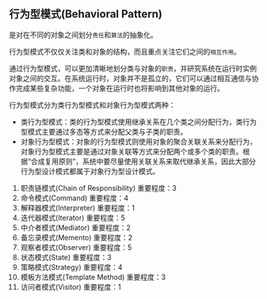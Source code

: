 ## 行为型模式(Behavioral Pattern)

是对在不同的对象之间划分```责任```和```算法```的抽象化。

行为型模式不仅仅关注类和对象的结构，而且重点关注它们之间的```相互作用```。

通过行为型模式，可以更加清晰地划分类与对象的```职责```，并研究系统在运行时实例对象之间的交互。在系统运行时，对象并不是孤立的，它们可以通过相互通信与协作完成某些复杂功能，一个对象在运行时也将影响到其他对象的运行。

行为型模式分为类行为型模式和对象行为型模式两种：

* 类行为型模式：类的行为型模式使用继承关系在几个类之间分配行为，类行为型模式主要通过多态等方式来分配父类与子类的职责。
* 对象行为型模式：对象的行为型模式则使用对象的聚合关联关系来分配行为，对象行为型模式主要是通过对象关联等方式来分配两个或多个类的职责。根据“合成复用原则”，系统中要尽量使用关联关系来取代继承关系，因此大部分行为型设计模式都属于对象行为型设计模式。

1. 职责链模式(Chain of Responsibility)
重要程度：3
2. 命令模式(Command)
重要程度：4
3. 解释器模式(Interpreter)
重要程度：1
4. 迭代器模式(Iterator)
重要程度：5
5. 中介者模式(Mediator)
重要程度：2
6. 备忘录模式(Memento)
重要程度：2
7. 观察者模式(Observer)
重要程度：5
8. 状态模式(State)
重要程度：3
9. 策略模式(Strategy)
重要程度：4
10. 模板方法模式(Template Method)
重要程度：3
11. 访问者模式(Visitor)
重要程度：1
